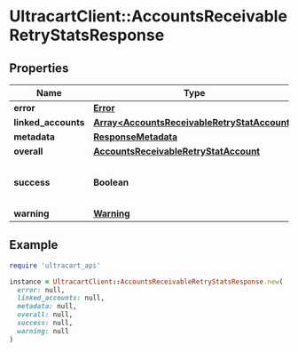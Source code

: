 # UltracartClient::AccountsReceivableRetryStatsResponse

## Properties

| Name | Type | Description | Notes |
| ---- | ---- | ----------- | ----- |
| **error** | [**Error**](Error.md) |  | [optional] |
| **linked_accounts** | [**Array&lt;AccountsReceivableRetryStatAccount&gt;**](AccountsReceivableRetryStatAccount.md) |  | [optional] |
| **metadata** | [**ResponseMetadata**](ResponseMetadata.md) |  | [optional] |
| **overall** | [**AccountsReceivableRetryStatAccount**](AccountsReceivableRetryStatAccount.md) |  | [optional] |
| **success** | **Boolean** | Indicates if API call was successful | [optional] |
| **warning** | [**Warning**](Warning.md) |  | [optional] |

## Example

```ruby
require 'ultracart_api'

instance = UltracartClient::AccountsReceivableRetryStatsResponse.new(
  error: null,
  linked_accounts: null,
  metadata: null,
  overall: null,
  success: null,
  warning: null
)
```

